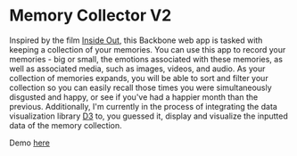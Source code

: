 # Memory Collector V2

Inspired by the film <a href='https://en.wikipedia.org/wiki/Inside_Out_(2015_film)' target='_blank'>Inside Out</a>, this Backbone web app is tasked with keeping a collection of your memories. You can use this app to record your memories - big or small, the emotions associated with these memories, as well as associated media, such as images, videos, and audio. As your collection of memories expands, you will be able to sort and filter your collection so you can easily recall those times you were simultaneously disgusted and happy, or see if you've had a happier month than the previous. Additionally, I'm currently in the process of integrating the data visualization library [D3](https://github.com/d3/d3) to, you guessed it, display and visualize the inputted data of the memory collection.

Demo [here](http://paulwittschen.com/mini-projects/memory-collector/)

